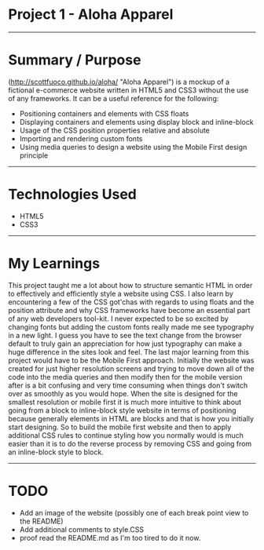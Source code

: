 # Project 1 - Aloha Apparel

---

# Summary / Purpose

(http://scottfuoco.github.io/aloha/ "Aloha Apparel") is a mockup of a fictional e-commerce website written in HTML5 and CSS3 without the use of any frameworks.
It can be a useful reference for the following:
* Positioning containers and elements with CSS floats
* Displaying containers and elements using display block and inline-block
* Usage of the CSS position properties relative and absolute
* Importing and rendering custom fonts
* Using media queries to design a website using the Mobile First design principle

---

# Technologies Used
* HTML5
* CSS3

---

# My Learnings

This project taught me a lot about how to structure semantic HTML in order to effectively and efficiently style a website using CSS.  I also learn by encountering a few of the CSS got'chas with regards to using floats and the position attribute and why CSS frameworks have become an essential part of any web developers tool-kit.  I never expected to be so excited by changing fonts but adding the custom fonts really made me see typography in a new light.  I guess you have to see the text change from the browser default to truly gain an appreciation for how just typography can make a huge difference in the sites look and feel.  The last major learning from this project would have to be the Mobile First approach.  Initially the website was created for just higher resolution screens and trying to move down all of the code into the media queries and then modify then for the mobile version after is a bit confusing and very time consuming when things don't switch over as smoothly as you would hope.  When the site is designed for the smallest resolution or mobile first it is much more intuitive to think about going from a block to inline-block style website in terms of positioning because generally elements in HTML are blocks and that is how you initially start designing.  So to build the mobile first website and then to apply additional CSS rules to continue styling how you normally would is much easier than it is to do the reverse process by removing CSS and going from an inline-block style to block.

---

# TODO
* Add an image of the website (possibly one of each break point view to the README)
* Add additional comments to style.CSS
* proof read the README.md as I'm too tired to do it now.